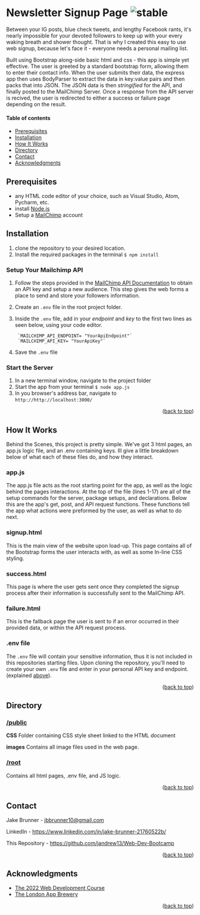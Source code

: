 


# Newsletter Signup Page ![stable]

<!-- ABOUT SECTION -->

Between your IG posts, blue check tweets, and lengthy Facebook rants, it's nearly impossible for your devoted followers to keep up with your every waking breath and shower thought. That is why I created this easy to use web signup, because let's face it - everyone needs a personal mailing list.

Built using Bootstrap along-side basic html and css - this app is simple yet effective. The user is greeted by a standard bootstrap form, allowing them to enter their contact info. When the user submits their data, the express app then uses BodyParser to extract the data in key:value pairs and then packs that into JSON. The JSON data is then *stringified* for the API, and finally posted to the MailChimp Server. Once a response from the API server is recived, the user is redirected to either a success or failure page depending on the result. 

<!-- TABLE OF CONTENTS -->
  #### Table of contents
+ [Prerequisites](#prerequisites)
+ [Installation](#installation)
+ [How It Works](#how-it-works)
+ [Directory](#directory)
+ [Contact](#contact)
+ [Acknowledgments](#acknowledgments)


<!-- Prerequisites -->

## Prerequisites

* any HTML code editor of your choice, such as Visual Studio, Atom, Pycharm, etc.
* install [Node.js](https://nodejs.org/en/)
* Setup a [MailChimp](https://mailchimp.com) account

<!-- Installation -->
## Installation

1. clone the repository to your desired location.
2. Install the required packages in the terminal
	`$ npm install`

### Setup Your Mailchimp API
1. Follow the steps provided in the [MailChimp API Documentation](https://mailchimp.com/developer/marketing/guides/quick-start/#generate-your-api-key) to obtain an API key and setup a new audience. This step gives the web forms a place to send and store your followers information.
2. Create an `.env` file in the root project folder. 
3. Inside the `.env` file, add in your *endpoint* and *key* to the first two lines as seen below, using your code editor.
	    
	    `MAILCHIMP_API_ENDPOINT= "YourApiEndpoint"`
	    `MAILCHIMP_API_KEY= "YourApiKey"`
4. Save the `.env` file 

### Start the Server
1. In a new terminal window, navigate to the project folder 
2. Start the app from your terminal
	`$ node app.js`
3. In you browser's address bar, navigate to
`http://http://localhost:3000/`


<p align="right">(<a href="#readme-top">back to top</a>)</p>

<!-- howitworks -->
## How It Works
Behind the Scenes, this project is pretty simple. We've got 3 html pages, an app.js logic file, and an .env containing keys. Ill give a little breakdown below of what each of these files do, and how they interact. 


### **app.js**
The app.js file acts as the root starting point for the app, as well as the logic behind the pages interactions. At the top of the file (lines 1-17) are all of the setup commands for the server, package setups, and declarations. Below this are the app's get, post, and API request functions. These functions tell the app what actions were preformed by the user, as well as what to do next. 

### **signup.html**
This is the main view of the website upon load-up. This page contains all of the Bootstrap forms the user interacts with, as well as some In-line CSS styling.
 
### **success.html**
This page is where the user gets sent once they completed the signup process after their information is successfully sent to the MailChimp API.

### **failure.html**
This is the fallback page the user is sent to if an error occurred in their provided data, or within the API request process. 

### **.env file**
The `.env` file will contain your sensitive information, thus it is not included in this repositories starting files. Upon cloning the repository, you'll need to create your own `.env` file and enter in your personal API key and endpoint. (explained [above](#setup-your-mailchimp-api)).

<p align="right">(<a href="#readme-top">back to top</a>)</p>

<!-- DIRECTORY -->
## Directory

### [/public]()
**CSS**
Folder containing CSS style sheet linked to the HTML document

**images**
Contains all image files used in the web page.

### [/root]()
Contains all html pages, .env file,  and JS logic. 

<p align="right">(<a href="#readme-top">back to top</a>)</p>

<!-- CONTACT -->
## Contact

Jake Brunner -  jbbrunner10@gmail.com

LinkedIn - https://www.linkedin.com/in/jake-brunner-21760522b/

This Repository - https://github.com/jandrew13/Web-Dev-Bootcamp

<p align="right">(<a href="#readme-top">back to top</a>)</p>



<!-- ACKNOWLEDGMENTS -->
## Acknowledgments
* [The 2022 Web Development Course](https://www.udemy.com/course/the-complete-web-development-bootcamp)
* [The London App Brewery](https://www.londonappbrewery.com/)

<p align="right">(<a href="#readme-top">back to top</a>)</p>



<!-- MARKDOWN LINKS & IMAGES -->

[product-screenshot]: images/screenshot.png

[license-shield]: https://img.shields.io/github/license/othneildrew/Best-README-Template.svg?style=for-the-badge
[license-url]: https://github.com/othneildrew/Best-README-Template/blob/master/LICENSE.txt
[linkedin-shield]: https://img.shields.io/badge/-LinkedIn-black.svg?style=for-the-badge&logo=linkedin&colorB=555
[linkedin-url]: https://linkedin.com/in/othneildrew

<!-- STATUS MARKERS -->

[stable]: http://badges.github.io/stability-badges/dist/stable.svg
[unstable]: http://badges.github.io/stability-badges/dist/unstable.svg
[depreciated]: http://badges.github.io/stability-badges/dist/deprecated.svg
[experimental]: http://badges.github.io/stability-badges/dist/experimental.svg
[frozen]: http://badges.github.io/stability-badges/dist/frozen.svg
[locked]: http://badges.github.io/stability-badges/dist/locked.svg

[issues-shield]: https://img.shields.io/github/issues/othneildrew/Best-README-Template.svg?style=for-the-badge
[issues-url]: https://github.com/othneildrew/Best-README-Template/issues

<!-- TOOLS -->

[git-scl.com]:https://img.shields.io/badge/git-%23F05033.svg?style=for-the-badge&logo=git&logoColor=white
[git-url]:https://git-scm.com/
[JavaScript.com]:https://img.shields.io/badge/javascript-%23323330.svg?style=for-the-badge&logo=javascript&logoColor=%23F7DF1E
[JavaScript-url]:https://javascript.com
[NodeJS.org]:https://img.shields.io/badge/node.js-6DA55F?style=for-the-badge&logo=node.js&logoColor=white
[NodeJS-url]: https://nodejs.org
[Bootstrap.com]: https://img.shields.io/badge/Bootstrap-563D7C?style=for-the-badge&logo=bootstrap&logoColor=white
[Bootstrap-url]: https://getbootstrap.com
[JQuery.com]: https://img.shields.io/badge/jQuery-0769AD?style=for-the-badge&logo=jquery&logoColor=white
[JQuery-url]: https://jquery.com
[Expressjs.com]: https://img.shields.io/badge/express.js-%23404d59.svg?style=for-the-badge&logo=express&logoColor=%2361DAFB
[Expressjs-url]: https://expressjs.com
[npmjs.com]:https://img.shields.io/badge/NPM-%23000000.svg?style=for-the-badge&logo=npm&logoColor=white
[npmjs-url]:npmjs.com
[CSS3]: https://img.shields.io/badge/css3-%231572B6.svg?style=for-the-badge&logo=css3&logoColor=white
[HTML5]: https://img.shields.io/badge/html5-%23E34F26.svg?style=for-the-badge&logo=html5&logoColor=white
